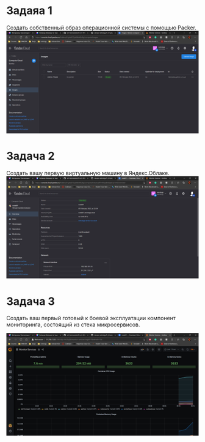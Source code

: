 # Задаяа 1

Создать собственный образ операционной системы с помощью Packer.
![alt text](https://github.com/homopoluza/devops-netology/blob/main/5/5_4/5_4_1.png)

# Задача 2

Создать вашу первую виртуальную машину в Яндекс.Облаке.
![alt text](https://github.com/homopoluza/devops-netology/blob/main/5/5_4/5_4_2.png)

# Задача 3

Создать ваш первый готовый к боевой эксплуатации компонент мониторинга, состоящий из стека микросервисов.

![alt text](https://github.com/homopoluza/devops-netology/blob/main/5/5_4/5_4_3.png)


